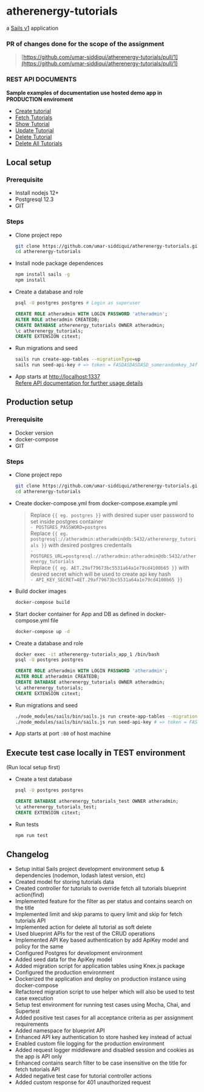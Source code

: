 # atherenergy-tutorials

a [Sails v1](https://sailsjs.com) application


### PR of changes done for the scope of the assignment
> [https://github.com/umar-siddiqui/atherenergy-tutorials/pull/1](https://github.com/umar-siddiqui/atherenergy-tutorials/pull/1)

### REST API DOCUMENTS
**Sample examples of documentation use hosted demo app in PRODUCTION enviroment**
* [Create tutorial](https://github.com/umar-siddiqui/atherenergy-tutorials/wiki/Create-tutorial)
* [Fetch Tutorials](https://github.com/umar-siddiqui/atherenergy-tutorials/wiki/Fetch-Tutorials)
* [Show Tutorial](https://github.com/umar-siddiqui/atherenergy-tutorials/wiki/Show-Tutorial)
* [Update Tutorial](https://github.com/umar-siddiqui/atherenergy-tutorials/wiki/Update-Tutorial)
* [Delete Tutorial](https://github.com/umar-siddiqui/atherenergy-tutorials/wiki/Delete-Tutorial)
* [Delete All Tutorials](https://github.com/umar-siddiqui/atherenergy-tutorials/wiki/Delete-All-Tutorials)

## Local setup

### Prerequisite
* Install nodejs 12+
* Postgresql 12.3
* GIT

### Steps
* Clone project repo
  ```bash
  git clone https://github.com/umar-siddiqui/atherenergy-tutorials.git
  cd atherenergy-tutorials
  ```
* Install node package dependences
  ```bash
  npm install sails -g
  npm install
  ```
* Create a database and role
  ```bash
  psql -U postgres postgres # Login as superuser
  ```
  ```sql
  CREATE ROLE atheradmin WITH LOGIN PASSWORD 'atheradmin';
  ALTER ROLE atheradmin CREATEDB;
  CREATE DATABASE atherenergy_tutorials OWNER atheradmin;
  \c atherenergy_tutorials;
  CREATE EXTENSION citext;
  ```
* Run migrations and seed
  ```bash
  sails run create-app-tables --migrationType=up
  sails run seed-api-key # => token = FASDASDASDASD_somerandomkey_34fqfsffwfevvwEWEWQ
  ```
* App starts at [http://localhost:1337](http://localhost:1337) <br />
  [Refere API documentation for further usage details](https://github.com/umar-siddiqui/atherenergy-tutorials#rest-api-documents)


## Production setup

### Prerequisite
* Docker version
* docker-compose
* GIT

### Steps
* Clone project repo
  ```bash
  git clone https://github.com/umar-siddiqui/atherenergy-tutorials.git
  cd atherenergy-tutorials
  ```
* Create docker-compose.yml from docker-compose.example.yml
  > Replace `{{ eg. postgres }}` with desired super user password to set inside postgres container <br />
  > `- POSTGRES_PASSWORD=postgres` <br />
  > Replace `{{ eg. postgresql://atheradmin:atheradmin@db:5432/atherenergy_tutorials }}` with desired postgres credentails <br />
  > `- POSTGRES_URL=postgresql://atheradmin:atheradmin@db:5432/atherenergy_tutorials` <br />
  > Replace `{{ eg. AET.29af79673bc5531a64a1e79cd4100b65 }}` with desired secret which will be used to create api key hash<br />
  > `- API_KEY_SECRET=AET.29af79673bc5531a64a1e79cd4100b65 }}` <br />
* Build docker images
  ```bash
  docker-compose build
  ```
* Start docker container for App and DB as defined in docker-compose.yml file
  ```bash
  docker-compose up -d
  ```
* Create a database and role
  ```bash
  docker exec -it atherenergy-tutorials_app_1 /bin/bash
  psql -U postgres postgres
  ```
  ```sql
  CREATE ROLE atheradmin WITH LOGIN PASSWORD 'atheradmin';
  ALTER ROLE atheradmin CREATEDB;
  CREATE DATABASE atherenergy_tutorials OWNER atheradmin;
  \c atherenergy_tutorials;
  CREATE EXTENSION citext;
  ```
* Run migrations and seed
  ```bash
  ./node_modules/sails/bin/sails.js run create-app-tables --migrationType=up
  ./node_modules/sails/bin/sails.js run seed-api-key # => token = FASDASDASDASD_somerandomkey_34fqfsffwfevvwEWEWQ
  ```
* App starts at port `:80` of host machine

## Execute test case locally in TEST environment
(Run local setup first)

* Create a test database
  ```bash
  psql -U postgres postgres
  ```
  ```sql
  CREATE DATABASE atherenergy_tutorials_test OWNER atheradmin;
  \c atherenergy_tutorials_test;
  CREATE EXTENSION citext;
  ```
* Run tests
  ```bash
  npm run test
  ```


## Changelog

- Setup initial Sails project development environment setup & dependencies (nodemon, lodash latest version, etc)
- Created model for storing tutorials data
- Created controller for tutorials to override fetch all tutorials blueprint action(find)
- Implemented feature for the filter as per status and contains search on the title
- Implemented limit and skip params to query limit and skip for fetch tutorials API
- Implemented action for delete all tutorial as soft delete
- Used blueprint APIs for the rest of the CRUD operations
- Implemented API Key based authentication by add ApiKey model and policy for the same
- Configured Postgres for development environment
- Added seed data for the ApiKey model
- Added migration script for application tables using Knex.js package
- Configured the production environment
- Dockerized the application and deploy on production instance using docker-compose
- Refactored migration script to use helper which will also be used to test case execution
- Setup test environment for running test cases using Mocha, Chai, and Supertest
- Added positive test cases for all acceptance criteria as per assignment requirements
- Added namespace for blueprint API
- Enhanced API key authentication to store hashed key instead of actual
- Enabled custom file logging for the production environment
- Added request logger middleware and disabled session and cookies as the app is API only
- Enhanced contains search filter to be case insensitive on the title for fetch tutorials API
- Added negative test case for tutorial controller actions
- Added custom response for 401 unauthorized request
